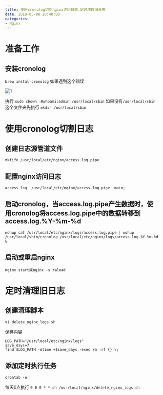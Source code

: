 ```yaml
---
title: 使用cronolog切割nginx访问日志,定时清理旧日志
date: 2018-05-08 20:48:00
categories: 
- Nginx
---
```


# 准备工作
## 安装cronolog
`brew instal cronolog`
如果遇到这个错误

![1](https://imgs.doodl6.com/nginx/use-cronolog-split-nginx-log/1.webp)

执行
`sudo chown -Rwhoami:admin /usr/local/sbin`
如果没有`/usr/local/sbin`这个文件夹先执行
`mkdir /usr/local/sbin`

# 使用cronolog切割日志
## 创建日志源管道文件
`mkfifo /usr/local/etc/nginx/access.log.pipe`

## 配置nginx访问日志
`access_log  /usr/local/etc/nginx/access.log.pipe  main;`

## 启动cronolog，当access.log.pipe产生数据时，使用cronolog将access.log.pipe中的数据转移到access.log.%Y-%m-%d

`nohup cat /usr/local/etc/nginx/logs/access.log.pipe | nohup /usr/local/sbin/cronolog /usr/local/etc/nginx/logs/access.log.%Y-%m-%d &`

## 启动或重启nginx
`nginx start或nginx -s raload`

# 定时清理旧日志
## 创建清理脚本
`vi delete_nginx_logs.sh`

保存内容
```
LOG_PATH="/usr/local/etc/nginx/logs"
save_days=7
find $LOG_PATH -mtime +$save_days -exec rm -rf {} \;
```
## 添加定时执行任务
`crontab -e`

每天0点执行
`0 0 0 * * sh /usr/local/nginx/delete_nginx_logs.sh`